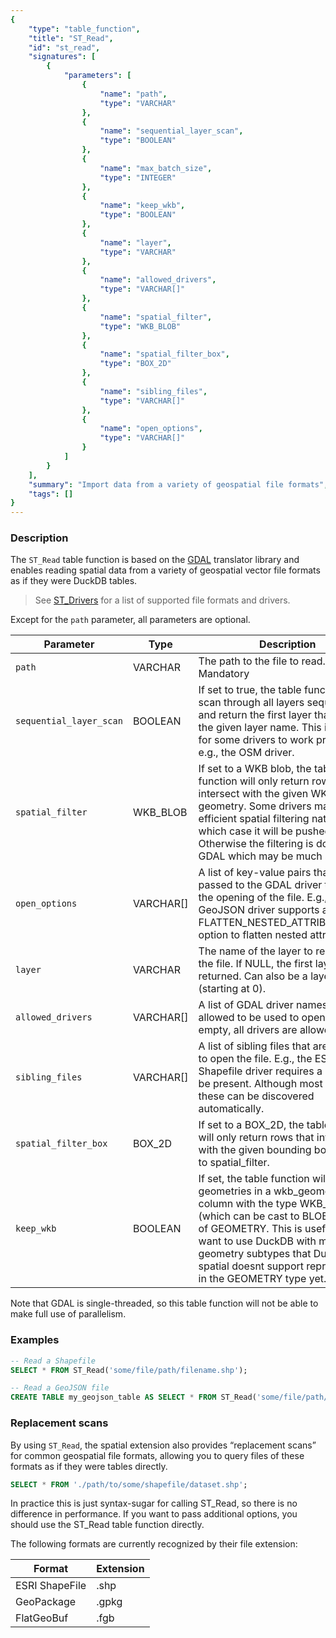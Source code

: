 ```yaml
---
{
    "type": "table_function",
    "title": "ST_Read",
    "id": "st_read",
    "signatures": [
        {
            "parameters": [
                {
                    "name": "path",
                    "type": "VARCHAR"
                },
                {
                    "name": "sequential_layer_scan",
                    "type": "BOOLEAN"
                },
                {
                    "name": "max_batch_size",
                    "type": "INTEGER"
                },
                {
                    "name": "keep_wkb",
                    "type": "BOOLEAN"
                },
                {
                    "name": "layer",
                    "type": "VARCHAR"
                },
                {
                    "name": "allowed_drivers",
                    "type": "VARCHAR[]"
                },
                {
                    "name": "spatial_filter",
                    "type": "WKB_BLOB"
                },
                {
                    "name": "spatial_filter_box",
                    "type": "BOX_2D"
                },
                {
                    "name": "sibling_files",
                    "type": "VARCHAR[]"
                },
                {
                    "name": "open_options",
                    "type": "VARCHAR[]"
                }
            ]
        }
    ],
    "summary": "Import data from a variety of geospatial file formats",
    "tags": []
}
---
```


### Description


The `ST_Read` table function is based on the [GDAL](https://gdal.org/index.html) translator library and enables reading spatial data from a variety of geospatial vector file formats as if they were DuckDB tables.

> See [ST_Drivers](##st_drivers) for a list of supported file formats and drivers.

Except for the `path` parameter, all parameters are optional.

| Parameter | Type | Description |
| --------- | -----| ----------- |
| `path` | VARCHAR | The path to the file to read. Mandatory |
| `sequential_layer_scan` | BOOLEAN | If set to true, the table function will scan through all layers sequentially and return the first layer that matches the given layer name. This is required for some drivers to work properly, e.g., the OSM driver. |
| `spatial_filter` | WKB_BLOB | If set to a WKB blob, the table function will only return rows that intersect with the given WKB geometry. Some drivers may support efficient spatial filtering natively, in which case it will be pushed down. Otherwise the filtering is done by GDAL which may be much slower. |
| `open_options` | VARCHAR[] | A list of key-value pairs that are passed to the GDAL driver to control the opening of the file. E.g., the GeoJSON driver supports a FLATTEN_NESTED_ATTRIBUTES=YES option to flatten nested attributes. |
| `layer` | VARCHAR | The name of the layer to read from the file. If NULL, the first layer is returned. Can also be a layer index (starting at 0). |
| `allowed_drivers` | VARCHAR[] | A list of GDAL driver names that are allowed to be used to open the file. If empty, all drivers are allowed. |
| `sibling_files` | VARCHAR[] | A list of sibling files that are required to open the file. E.g., the ESRI Shapefile driver requires a .shx file to be present. Although most of the time these can be discovered automatically. |
| `spatial_filter_box` | BOX_2D | If set to a BOX_2D, the table function will only return rows that intersect with the given bounding box. Similar to spatial_filter. |
| `keep_wkb` | BOOLEAN | If set, the table function will return geometries in a wkb_geometry column with the type WKB_BLOB (which can be cast to BLOB) instead of GEOMETRY. This is useful if you want to use DuckDB with more exotic geometry subtypes that DuckDB spatial doesnt support representing in the GEOMETRY type yet. |

Note that GDAL is single-threaded, so this table function will not be able to make full use of parallelism.

### Examples

```sql
-- Read a Shapefile
SELECT * FROM ST_Read('some/file/path/filename.shp');

-- Read a GeoJSON file
CREATE TABLE my_geojson_table AS SELECT * FROM ST_Read('some/file/path/filename.json');

```

### Replacement scans

By using `ST_Read`, the spatial extension also provides “replacement scans” for common geospatial file formats, allowing you to query files of these formats as if they were tables directly.

```sql
SELECT * FROM './path/to/some/shapefile/dataset.shp';
```

In practice this is just syntax-sugar for calling ST_Read, so there is no difference in performance. If you want to pass additional options, you should use the ST_Read table function directly.

The following formats are currently recognized by their file extension:

| Format | Extension |
| ------ | --------- |
| ESRI ShapeFile | .shp |
| GeoPackage | .gpkg |
| FlatGeoBuf | .fgb |


